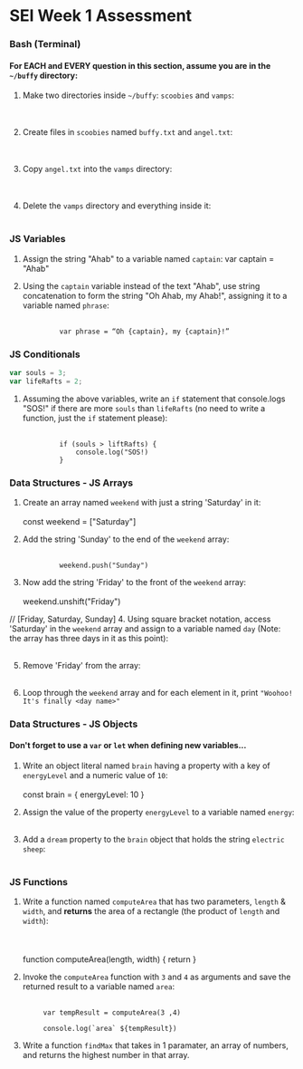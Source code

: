 # SEI Week 1 Assessment

### Bash (Terminal)






#### For EACH and EVERY question in this section, assume you are in the `~/buffy` directory:

1. Make two directories inside `~/buffy`: `scoobies` and `vamps`:
<br><br><br>

2. Create files in `scoobies` named `buffy.txt` and `angel.txt`:
<br><br><br>

3. Copy `angel.txt` into the `vamps` directory:
<br><br><br>

4. Delete the `vamps` directory and everything inside it:
<br><br>








### JS Variables

1. Assign the string "Ahab" to a variable named `captain`:
                var captain = "Ahab"

2. Using the `captain` variable instead of the text "Ahab", use string concatenation to form the string "Oh Ahab, my Ahab!", assigning it to a variable named `phrase`:
<br><br>


                var phrase = “Oh {captain}, my {captain}!”








### JS Conditionals
```js
var souls = 3;
var lifeRafts = 2;
```

1. Assuming the above variables, write an `if` statement that console.logs "SOS!" if there are more `souls` than `lifeRafts` (no need to write a function, just the `if` statement please):
<br><br>

                if (souls > liftRafts) {
                    console.log("SOS!)
                }








### Data Structures - JS Arrays

1. Create an array named `weekend` with just a string 'Saturday' in it:
<br><br>
                const weekend = ["Saturday"]

2. Add the string 'Sunday' to the end of the `weekend` array:
<br><br>

                weekend.push("Sunday")

3. Now add the string 'Friday' to the front of the `weekend` array:
<br><br>
                weekend.unshift("Friday")

// [Friday, Saturday, Sunday]
4. Using square bracket notation, access 'Saturday' in the `weekend` array and assign to a variable named `day` (Note: the array has three days in it as this point):
<br><br>



5. Remove 'Friday' from the array:
<br><br>

6. Loop through the `weekend` array and for each element in it, print `"Woohoo! It's finally <day name>"`










### Data Structures - JS Objects

#### Don't forget to use a `var` or `let` when defining new variables...

1. Write an object literal named `brain` having a property with a key of `energyLevel` and a numeric value of `10`:
<br><br>
            const brain = {
                energyLevel: 10
            }



2. Assign the value of the property `energyLevel` to a variable named `energy`:
<br><br>


3. Add a `dream` property to the `brain` object that holds the string  `electric sheep`:
<br><br>








### JS Functions

1. Write a function named `computeArea` that has two parameters, `length` & `width`, and **returns** the area of a rectangle (the product of `length` and `width`):
<br><br><br><br>
            function computeArea(length, width) {
                return
            }



2. Invoke the `computeArea` function with `3` and `4` as arguments and save the returned result to a variable named `area`:<br><br>

            var tempResult = computeArea(3 ,4)

            console.log(`area` ${tempResult})



3. Write a function `findMax` that takes in 1 paramater, an array of numbers, and returns the highest number in that array.
